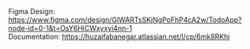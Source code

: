 Figma Design: https://www.figma.com/design/GlWARTsSKjNgPoFhP4cA2w/TodoApp?node-id=0-1&t=OsY6HiCWxyxyi4nn-1 <br/>
Documentation: https://huzaifabanegar.atlassian.net/l/cp/6mk8RKhi
